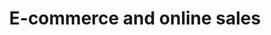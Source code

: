 ---
layout: category
category: e-commerce-and-online-sales
title: E-commerce and online sales
description: Learn how to launch and grow your e-commerce business and generate sales online.
permalink: /e-commerce-and-online-sales/
---